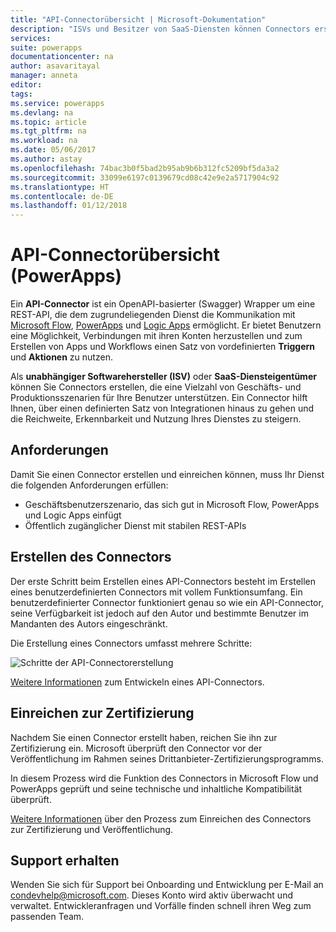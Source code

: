 ```yaml
---
title: "API-Connectorübersicht | Microsoft-Dokumentation"
description: "ISVs und Besitzer von SaaS-Diensten können Connectors erstellen und sie von Microsoft zertifizieren lassen."
services: 
suite: powerapps
documentationcenter: na
author: asavaritayal
manager: anneta
editor: 
tags: 
ms.service: powerapps
ms.devlang: na
ms.topic: article
ms.tgt_pltfrm: na
ms.workload: na
ms.date: 05/06/2017
ms.author: astay
ms.openlocfilehash: 74bac3b0f5bad2b95ab9b6b312fc5209bf5da3a2
ms.sourcegitcommit: 33099e6197c0139679cd08c42e9e2a5717904c92
ms.translationtype: HT
ms.contentlocale: de-DE
ms.lasthandoff: 01/12/2018
---
```

# <a name="api-connector-overview-powerapps"></a>API-Connectorübersicht (PowerApps)
Ein **API-Connector** ist ein OpenAPI-basierter (Swagger) Wrapper um eine REST-API, die dem zugrundeliegenden Dienst die Kommunikation mit [Microsoft Flow](https://flow.microsoft.com), [PowerApps](https://powerapps.microsoft.com) und [Logic Apps](https://docs.microsoft.com/azure/logic-apps/) ermöglicht. Er bietet Benutzern eine Möglichkeit, Verbindungen mit ihren Konten herzustellen und zum Erstellen von Apps und Workflows einen Satz von vordefinierten **Triggern** und **Aktionen** zu nutzen.

Als **unabhängiger Softwarehersteller (ISV)** oder **SaaS-Diensteigentümer** können Sie Connectors erstellen, die eine Vielzahl von Geschäfts- und Produktionsszenarien für Ihre Benutzer unterstützen. Ein Connector hilft Ihnen, über einen definierten Satz von Integrationen hinaus zu gehen und die Reichweite, Erkennbarkeit und Nutzung Ihres Dienstes zu steigern.

## <a name="requirements"></a>Anforderungen
Damit Sie einen Connector erstellen und einreichen können, muss Ihr Dienst die folgenden Anforderungen erfüllen:

* Geschäftsbenutzerszenario, das sich gut in Microsoft Flow, PowerApps und Logic Apps einfügt
* Öffentlich zugänglicher Dienst mit stabilen REST-APIs

## <a name="build-your-connector"></a>Erstellen des Connectors
Der erste Schritt beim Erstellen eines API-Connectors besteht im Erstellen eines benutzerdefinierten Connectors mit vollem Funktionsumfang. Ein benutzerdefinierter Connector funktioniert genau so wie ein API-Connector, seine Verfügbarkeit ist jedoch auf den Autor und bestimmte Benutzer im Mandanten des Autors eingeschränkt.

Die Erstellung eines Connectors umfasst mehrere Schritte:

![Schritte der API-Connectorerstellung](./media/api-connectors-overview/authoring-steps.png)

[Weitere Informationen](api-connector-dev.md) zum Entwickeln eines API-Connectors.

## <a name="submit-for-certification"></a>Einreichen zur Zertifizierung
Nachdem Sie einen Connector erstellt haben, reichen Sie ihn zur Zertifizierung ein. Microsoft überprüft den Connector vor der Veröffentlichung im Rahmen seines Drittanbieter-Zertifizierungsprogramms.

In diesem Prozess wird die Funktion des Connectors in Microsoft Flow und PowerApps geprüft und seine technische und inhaltliche Kompatibilität überprüft.

[Weitere Informationen](api-connector-submission.md) über den Prozess zum Einreichen des Connectors zur Zertifizierung und Veröffentlichung.

## <a name="get-support"></a>Support erhalten
Wenden Sie sich für Support bei Onboarding und Entwicklung per E-Mail an [condevhelp@microsoft.com](mailto:condevhelp@microsoft.com). Dieses Konto wird aktiv überwacht und verwaltet. Entwickleranfragen und Vorfälle finden schnell ihren Weg zum passenden Team.

